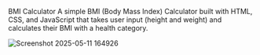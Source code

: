 BMI Calculator
A simple BMI (Body Mass Index) Calculator built with HTML, CSS, and JavaScript that takes user input (height and weight) and calculates their BMI with a health category.

![Screenshot 2025-05-11 164926](https://github.com/user-attachments/assets/182f3785-d2b6-4c27-a102-1937bffd3137)
